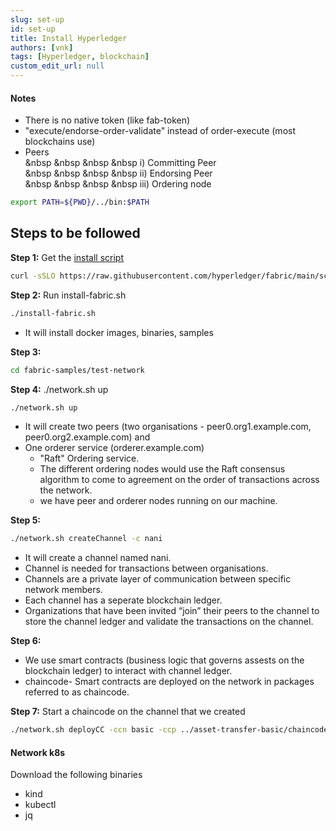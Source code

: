 ```yaml
---
slug: set-up
id: set-up
title: Install Hyperledger
authors: [vnk]
tags: [Hyperledger, blockchain]
custom_edit_url: null
---
```


#### Notes
- There is no native token (like fab-token)
- "execute/endorse-order-validate" instead of order-execute (most blockchains use)
- Peers  
&nbsp &nbsp &nbsp &nbsp i) Committing Peer  
&nbsp &nbsp &nbsp &nbsp ii) Endorsing Peer  
&nbsp &nbsp &nbsp &nbsp iii) Ordering node


```bash
export PATH=${PWD}/../bin:$PATH
```

## Steps to be followed
**Step 1:** Get the [install script](https://hyperledger-fabric.readthedocs.io/en/latest/install.html)
```bash
curl -sSLO https://raw.githubusercontent.com/hyperledger/fabric/main/scripts/install-fabric.sh && chmod +x install-fabric.sh
```

**Step 2:** Run install-fabric.sh
```bash
./install-fabric.sh
```
- It will install docker images, binaries, samples

**Step 3:** 
```bash 
cd fabric-samples/test-network
```

**Step 4:** ./network.sh up
```bash 
./network.sh up
```
- It will create two peers (two organisations - peer0.org1.example.com, peer0.org2.example.com) and
- One orderer service (orderer.example.com)
    - "Raft" Ordering service. 
    - The different ordering nodes would use the Raft consensus algorithm to come to agreement on the order of transactions across the network.  
    - we have peer and orderer nodes running on our machine.
		
**Step 5:** 
```bash
./network.sh createChannel -c nani
```
- It will create a channel named nani.
- Channel is needed for transactions between organisations.
- Channels are a private layer of communication between specific network members.
- Each channel has a seperate blockchain ledger.
- Organizations that have been invited “join” their peers to the channel to store the channel ledger and validate the transactions on the channel.

**Step 6:** 
- We use smart contracts (business logic that governs assests on the blockchain ledger) to interact with channel ledger.  
- chaincode- Smart contracts are deployed on the network in packages referred to as chaincode.

**Step 7:** Start a chaincode on the channel that we created			
```bash 
./network.sh deployCC -ccn basic -ccp ../asset-transfer-basic/chaincode-javascript -ccl javascript
```

#### Network k8s
Download the following binaries
- kind
- kubectl
- jq